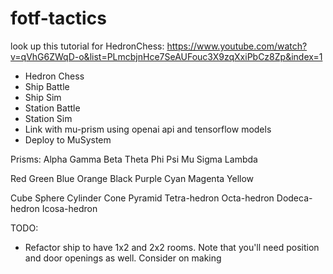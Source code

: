 # fotf-tactics
look up this tutorial for HedronChess: https://www.youtube.com/watch?v=qVhG6ZWqD-o&list=PLmcbjnHce7SeAUFouc3X9zqXxiPbCz8Zp&index=1

- Hedron Chess
- Ship Battle
- Ship Sim
- Station Battle
- Station Sim
- Link with mu-prism using openai api and tensorflow models
- Deploy to MuSystem


Prisms:
Alpha
Gamma
Beta
Theta
Phi
Psi
Mu
Sigma
Lambda

Red Green Blue
Orange Black Purple
Cyan Magenta Yellow

Cube
Sphere
Cylinder
Cone
Pyramid
Tetra-hedron
Octa-hedron
Dodeca-hedron
Icosa-hedron

TODO: 
- Refactor ship to have 1x2 and 2x2 rooms. Note that you'll need position and door openings as well. Consider on making 

